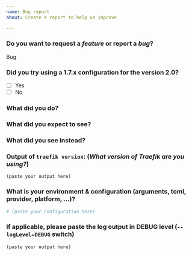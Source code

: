 ```yaml
---
name: Bug report
about: Create a report to help us improve

---
```


<!--
DO NOT FILE ISSUES FOR GENERAL SUPPORT QUESTIONS.

The issue tracker is for reporting bugs and feature requests only.
For end-user related support questions, please refer to one of the following:

- Stack Overflow (using the "traefik" tag): https://stackoverflow.com/questions/tagged/traefik
- the Traefik community Slack channel: https://slack.traefik.io

-->


### Do you want to request a *feature* or report a *bug*?

Bug

### Did you try using a 1.7.x configuration for the version 2.0?

- [ ] Yes
- [ ] No

<!--

If you just checked the "Yes" box, be aware that this is probably not a bug. The configs between 1.7.X and 2.X are NOT compatible. Please have a look here https://docs.traefik.io/v2.0/getting-started/configuration-overview/.

-->

### What did you do?

<!--

HOW TO WRITE A GOOD BUG REPORT?

- Respect the issue template as much as possible.
- The title should be short and descriptive.
- Explain the conditions which led you to report this issue: the context.
- The context should lead to something, an idea or a problem that you’re facing.
- Remain clear and concise.
- Format your messages to help the reader focus on what matters and understand the structure of your message, use Markdown syntax https://help.github.com/articles/github-flavored-markdown

-->

### What did you expect to see?



### What did you see instead?



### Output of `traefik version`: (_What version of Traefik are you using?_)

<!--
For the Traefik Docker image:
    docker run [IMAGE] version
    ex: docker run traefik version

For the alpine Traefik Docker image:
    docker run [IMAGE] traefik version
    ex: docker run traefik traefik version
-->

```
(paste your output here)
```

### What is your environment & configuration (arguments, toml, provider, platform, ...)?

```toml
# (paste your configuration here)
```

<!--
Add more configuration information here.
-->


### If applicable, please paste the log output in DEBUG level (`--logLevel=DEBUG` switch)

```
(paste your output here)
```
